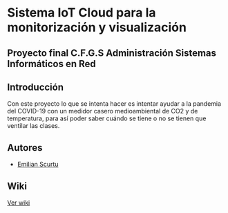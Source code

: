 # Sistema IoT Cloud para la monitorización y visualización

## Proyecto final C.F.G.S Administración Sistemas Informáticos en Red

## Introducción
Con este proyecto lo que se intenta hacer es intentar ayudar a la pandemia del COVID-19 con un medidor casero medioambiental de CO2 y de temperatura, para así poder saber cuándo se tiene o no se tienen que ventilar las clases. 

## Autores

* [Emilian Scurtu](https://github.com/escurtu696)

## Wiki

[Ver wiki](https://github.com/iesgrancapitan-proyectos/202021asir_junio_ControlCalidadAire-escurtu696/wiki)
